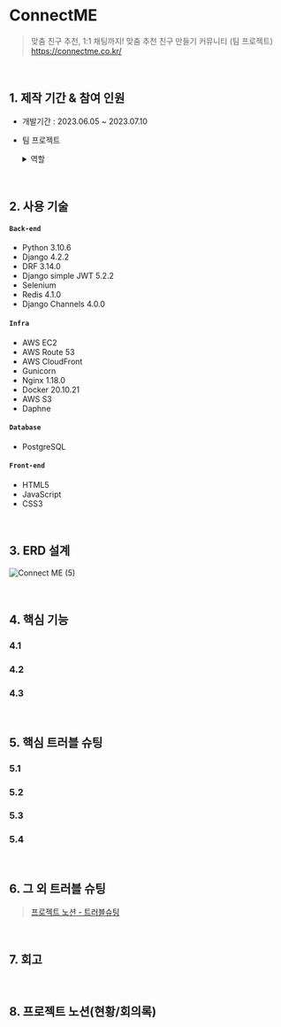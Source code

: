 # ConnectME
>맞춤 친구 추천, 1:1 채팅까지! 맞춤 추천 친구 만들기 커뮤니티 (팀 프로젝트)
>https://connectme.co.kr/

</br>

## 1. 제작 기간 & 참여 인원
- 개발기간 : 2023.06.05 ~ 2023.07.10
- 팀 프로젝트
  <details>
  <summary> 역할 </summary>
  <div markdown='1'></div>
    
  - 팀장
  - User 앱 전반

      - 회원가입, 로그인, 계정 비활성화 / 소셜로그인 / 친구신청, 수락, 삭제 / 유저 신고, 차단, 자동해제 기능
      - SMS 인증(아이디 찾기) / 이메일 인증(비밀번호 재설정)
  - counsel 앱
    - 게시글, 댓글 serializer
  - counsel app 테스트코드
  - Validator 생성 및 적용
  - 팀원 코드 피드백 및 리팩토링
  - Amazon S3 static 파일 업로드 + cloudfront 배포
  - 팀 문서(노션,README) 작성 및 관리
  - User 앱 관련 프론트엔드 (JavaScript ajax로 백엔드-프론트엔드 연결)
  
  </details>

</br>

## 2. 사용 기술
#### `Back-end`
  - Python 3.10.6
  - Django 4.2.2
  - DRF 3.14.0
  - Django simple JWT 5.2.2
  - Selenium
  - Redis 4.1.0
  - Django Channels 4.0.0
#### `Infra`
  - AWS EC2
  - AWS Route 53
  - AWS CloudFront
  - Gunicorn
  - Nginx 1.18.0
  - Docker 20.10.21
  - AWS S3
  - Daphne
#### `Database`
  - PostgreSQL
#### `Front-end`
  - HTML5
  - JavaScript
  - CSS3

</br>

## 3. ERD 설계
![Connect ME (5)](https://github.com/ChaeYami/portfoilo/assets/120750451/ff7fec81-dccb-4009-8498-a354a1642ad4)

</br>

## 4. 핵심 기능

### 4.1
### 4.2
### 4.3

</br>

## 5. 핵심 트러블 슈팅
### 5.1
### 5.2
### 5.3
### 5.4

</br>

## 6. 그 외 트러블 슈팅
>[프로젝트 노션 - 트러블슈팅](https://rhetorical-cilantro-7e4.notion.site/2ee5f4b3a95544e1a9bb35df82eafaed?v=fd8e920e16ca4c2787ab503c3ea6e3b2&pvs=4)

</br>

## 7. 회고
>

</br>

## 8. 프로젝트 노션(현황/회의록)
>
